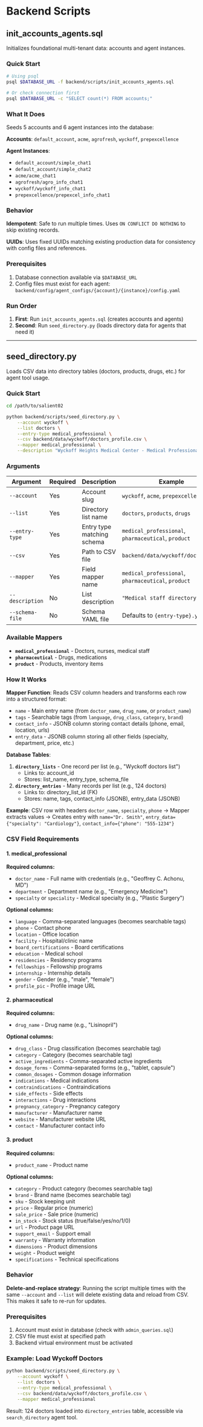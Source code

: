 # Backend Scripts

## init_accounts_agents.sql

Initializes foundational multi-tenant data: accounts and agent instances.

### Quick Start

```bash
# Using psql
psql $DATABASE_URL -f backend/scripts/init_accounts_agents.sql

# Or check connection first
psql $DATABASE_URL -c "SELECT count(*) FROM accounts;"
```

### What It Does

Seeds 5 accounts and 6 agent instances into the database:

**Accounts**: `default_account`, `acme`, `agrofresh`, `wyckoff`, `prepexcellence`

**Agent Instances**:
- `default_account/simple_chat1`
- `default_account/simple_chat2`
- `acme/acme_chat1`
- `agrofresh/agro_info_chat1`
- `wyckoff/wyckoff_info_chat1`
- `prepexcellence/prepexcel_info_chat1`

### Behavior

**Idempotent**: Safe to run multiple times. Uses `ON CONFLICT DO NOTHING` to skip existing records.

**UUIDs**: Uses fixed UUIDs matching existing production data for consistency with config files and references.

### Prerequisites

1. Database connection available via `$DATABASE_URL`
2. Config files must exist for each agent: `backend/config/agent_configs/{account}/{instance}/config.yaml`

### Run Order

1. **First**: Run `init_accounts_agents.sql` (creates accounts and agents)
2. **Second**: Run `seed_directory.py` (loads directory data for agents that need it)

---

## seed_directory.py

Loads CSV data into directory tables (doctors, products, drugs, etc.) for agent tool usage.

### Quick Start

```bash
cd /path/to/salient02

python backend/scripts/seed_directory.py \
    --account wyckoff \
    --list doctors \
    --entry-type medical_professional \
    --csv backend/data/wyckoff/doctors_profile.csv \
    --mapper medical_professional \
    --description "Wyckoff Heights Medical Center - Medical Professionals"
```

### Arguments

| Argument | Required | Description | Example |
|----------|----------|-------------|---------|
| `--account` | Yes | Account slug | `wyckoff`, `acme`, `prepexcellence` |
| `--list` | Yes | Directory list name | `doctors`, `products`, `drugs` |
| `--entry-type` | Yes | Entry type matching schema | `medical_professional`, `pharmaceutical`, `product` |
| `--csv` | Yes | Path to CSV file | `backend/data/wyckoff/doctors.csv` |
| `--mapper` | Yes | Field mapper name | `medical_professional`, `pharmaceutical`, `product` |
| `--description` | No | List description | `"Medical staff directory"` |
| `--schema-file` | No | Schema YAML file | Defaults to `{entry-type}.yaml` |

### Available Mappers

- **`medical_professional`** - Doctors, nurses, medical staff
- **`pharmaceutical`** - Drugs, medications  
- **`product`** - Products, inventory items

### How It Works

**Mapper Function**: Reads CSV column headers and transforms each row into a structured format:
- `name` - Main entry name (from `doctor_name`, `drug_name`, or `product_name`)
- `tags` - Searchable tags (from `language`, `drug_class`, `category`, `brand`)
- `contact_info` - JSONB column storing contact details (phone, email, location, urls)
- `entry_data` - JSONB column storing all other fields (specialty, department, price, etc.)

**Database Tables**:
1. **`directory_lists`** - One record per list (e.g., "Wyckoff doctors list")
   - Links to: account_id
   - Stores: list_name, entry_type, schema_file
2. **`directory_entries`** - Many records per list (e.g., 124 doctors)
   - Links to: directory_list_id (FK)
   - Stores: name, tags, contact_info (JSONB), entry_data (JSONB)

**Example**: CSV row with headers `doctor_name`, `specialty`, `phone` → Mapper extracts values → Creates entry with `name="Dr. Smith"`, `entry_data={"specialty": "Cardiology"}`, `contact_info={"phone": "555-1234"}`

### CSV Field Requirements

#### 1. medical_professional

**Required columns:**
- `doctor_name` - Full name with credentials (e.g., "Geoffrey C. Achonu, MD")
- `department` - Department name (e.g., "Emergency Medicine")
- `specialty` or `speciality` - Medical specialty (e.g., "Plastic Surgery")

**Optional columns:**
- `language` - Comma-separated languages (becomes searchable tags)
- `phone` - Contact phone
- `location` - Office location
- `facility` - Hospital/clinic name
- `board_certifications` - Board certifications
- `education` - Medical school
- `residencies` - Residency programs
- `fellowships` - Fellowship programs
- `internship` - Internship details
- `gender` - Gender (e.g., "male", "female")
- `profile_pic` - Profile image URL

#### 2. pharmaceutical

**Required columns:**
- `drug_name` - Drug name (e.g., "Lisinopril")

**Optional columns:**
- `drug_class` - Drug classification (becomes searchable tag)
- `category` - Category (becomes searchable tag)
- `active_ingredients` - Comma-separated active ingredients
- `dosage_forms` - Comma-separated forms (e.g., "tablet, capsule")
- `common_dosages` - Common dosage information
- `indications` - Medical indications
- `contraindications` - Contraindications
- `side_effects` - Side effects
- `interactions` - Drug interactions
- `pregnancy_category` - Pregnancy category
- `manufacturer` - Manufacturer name
- `website` - Manufacturer website URL
- `contact` - Manufacturer contact info

#### 3. product

**Required columns:**
- `product_name` - Product name

**Optional columns:**
- `category` - Product category (becomes searchable tag)
- `brand` - Brand name (becomes searchable tag)
- `sku` - Stock keeping unit
- `price` - Regular price (numeric)
- `sale_price` - Sale price (numeric)
- `in_stock` - Stock status (true/false/yes/no/1/0)
- `url` - Product page URL
- `support_email` - Support email
- `warranty` - Warranty information
- `dimensions` - Product dimensions
- `weight` - Product weight
- `specifications` - Technical specifications

### Behavior

**Delete-and-replace strategy**: Running the script multiple times with the same `--account` and `--list` will delete existing data and reload from CSV. This makes it safe to re-run for updates.

### Prerequisites

1. Account must exist in database (check with `admin_queries.sql`)
2. CSV file must exist at specified path
3. Backend virtual environment must be activated

### Example: Load Wyckoff Doctors

```bash
python backend/scripts/seed_directory.py \
    --account wyckoff \
    --list doctors \
    --entry-type medical_professional \
    --csv backend/data/wyckoff/doctors_profile.csv \
    --mapper medical_professional
```

Result: 124 doctors loaded into `directory_entries` table, accessible via `search_directory` agent tool.

